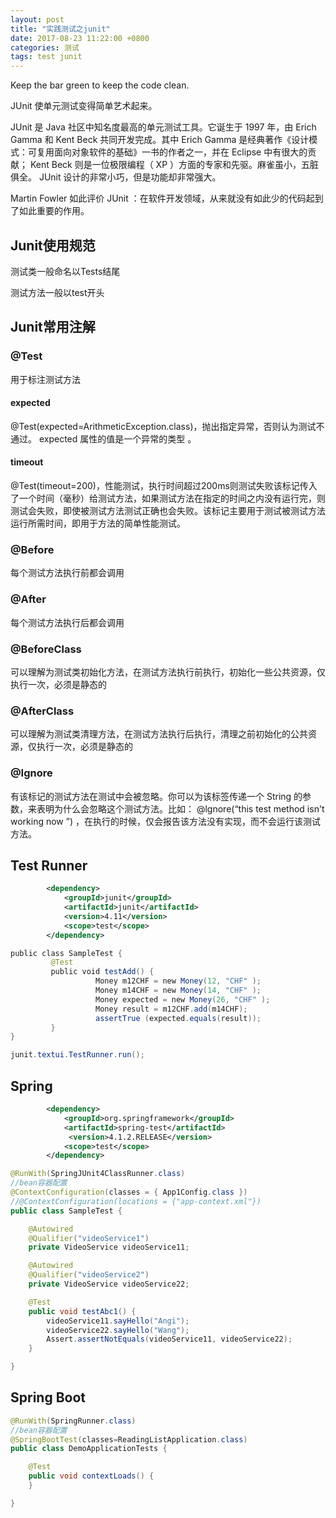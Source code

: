 ```yaml
---
layout: post
title: "实践测试之junit"
date: 2017-08-23 11:22:00 +0800
categories: 测试
tags: test junit
---
```


Keep the bar green to keep the code clean.

JUnit 使单元测试变得简单艺术起来。

JUnit 是 Java 社区中知名度最高的单元测试工具。它诞生于 1997 年，由 Erich Gamma 和 Kent Beck 共同开发完成。其中 Erich Gamma 是经典著作《设计模式：可复用面向对象软件的基础》一书的作者之一，并在 Eclipse 中有很大的贡献； Kent Beck 则是一位极限编程（ XP ）方面的专家和先驱。麻雀虽小，五脏俱全。 JUnit 设计的非常小巧，但是功能却非常强大。

Martin Fowler 如此评价 JUnit ：在软件开发领域，从来就没有如此少的代码起到了如此重要的作用。

## Junit使用规范

测试类一般命名以Tests结尾

测试方法一般以test开头

## Junit常用注解

### @Test

用于标注测试方法

#### expected

@Test(expected=ArithmeticException.class)，抛出指定异常，否则认为测试不通过。 expected 属性的值是一个异常的类型 。

#### timeout

@Test(timeout=200)，性能测试，执行时间超过200ms则测试失败该标记传入了一个时间（毫秒）给测试方法，如果测试方法在指定的时间之内没有运行完，则测试会失败，即使被测试方法测试正确也会失败。该标记主要用于测试被测试方法运行所需时间，即用于方法的简单性能测试。

### @Before

每个测试方法执行前都会调用

### @After

每个测试方法执行后都会调用

### @BeforeClass

可以理解为测试类初始化方法，在测试方法执行前执行，初始化一些公共资源，仅执行一次，必须是静态的

 ### @AfterClass

可以理解为测试类清理方法，在测试方法执行后执行，清理之前初始化的公共资源，仅执行一次，必须是静态的

### @Ignore

有该标记的测试方法在测试中会被忽略。你可以为该标签传递一个 String 的参数，来表明为什么会忽略这个测试方法。比如： @lgnore(“this test method isn't working now ”) ，在执行的时候，仅会报告该方法没有实现，而不会运行该测试方法。

## Test Runner

```xml
	    <dependency>
			<groupId>junit</groupId>
			<artifactId>junit</artifactId>
			<version>4.11</version>
			<scope>test</scope>
		</dependency>
```



```java
public class SampleTest {
         @Test
         public void testAdd() {
                   Money m12CHF = new Money(12, "CHF" );
                   Money m14CHF = new Money(14, "CHF" );
                   Money expected = new Money(26, "CHF" );
                   Money result = m12CHF.add(m14CHF);
                   assertTrue (expected.equals(result));
         }
}
```



```java
junit.textui.TestRunner.run();
```

## Spring

```xml
	    <dependency>
			<groupId>org.springframework</groupId>
			<artifactId>spring-test</artifactId>
          	 <version>4.1.2.RELEASE</version>
			<scope>test</scope>
		</dependency>
```



```java
@RunWith(SpringJUnit4ClassRunner.class)
//bean容器配置
@ContextConfiguration(classes = { App1Config.class })
//@ContextConfiguration(locations = {"app-context.xml"})
public class SampleTest {

	@Autowired
	@Qualifier("videoService1")
	private VideoService videoService11;

	@Autowired
	@Qualifier("videoService2")
	private VideoService videoService22;

	@Test
	public void testAbc1() {
		videoService11.sayHello("Angi");
		videoService22.sayHello("Wang");
		Assert.assertNotEquals(videoService11, videoService22);
	}

}
```



## Spring Boot

```java
@RunWith(SpringRunner.class)
//bean容器配置
@SpringBootTest(classes=ReadingListApplication.class)
public class DemoApplicationTests {

	@Test
	public void contextLoads() {
	}

}
```

